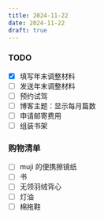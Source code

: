 ```yaml
---
title: 2024-11-22
date: 2024-11-22
draft: true
---
```


### TODO

- [x] 填写年末调整材料
- [ ] 发送年末调整材料
- [ ] 预约试驾
- [ ] 博客主题：显示每月篇数
- [ ] 申请邮寄费用
- [ ] 组装书架

### 购物清单

- [ ] muji 的便携擦镜纸
- [ ] 书
- [ ] 无领羽绒背心
- [ ] 灯油
- [ ] 棉拖鞋